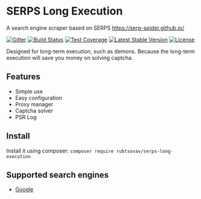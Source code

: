 SERPS Long Execution
=====

A search engine scraper based on SERPS https://serp-spider.github.io/

[![Gitter](https://badges.gitter.im/RubtsovAV/serps-long-execution.svg)](https://gitter.im/RubtsovAV/serps-long-execution?utm_source=badge&utm_medium=badge&utm_campaign=pr-badge)
[![Build Status](https://travis-ci.org/RubtsovAV/serps-long-execution.svg?branch=master)](https://travis-ci.org/RubtsovAV/serps-long-execution)
[![Test Coverage](https://codeclimate.com/github/RubtsovAV/serps-long-execution/badges/coverage.svg)](https://codeclimate.com/github/RubtsovAV/serps-long-execution/coverage)
[![Latest Stable Version](https://poser.pugx.org/rubtsovav/serps-long-execution/v/stable)](https://packagist.org/packages/rubtsovav/serps-long-execution)
[![License](https://poser.pugx.org/rubtsovav/serps-long-execution/license)](https://packagist.org/packages/rubtsovav/serps-long-execution)

Designed for long-term execution, such as demons. Because the long-term execution will save you money on solving captcha.

Features
--------
- Simple use
- Easy configuration
- Proxy manager
- Captcha solver
- PSR Log

Install
-------

Install it using composer: ``composer require rubtsovav/serps-long-execution``

Supported search engines
-------------

- [Google](https://github.com/RubtsovAV/serps-long-execution/blob/master/docs/Google.md)

